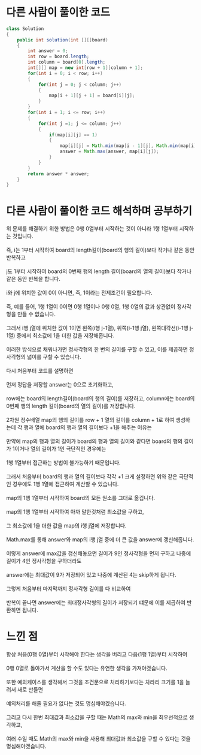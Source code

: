 # 다른 사람이 풀이한 코드
```java
class Solution
{
    public int solution(int [][]board)
    {
        int answer = 0;
        int row = board.length;
        int column = board[0].length;
        int[][] map = new int[row + 1][column + 1];
        for(int i = 0; i < row; i++)
        {
            for(int j = 0; j < column; j++)
            {
                map[i + 1][j + 1] = board[i][j];
            }
        }
        for(int i = 1; i <= row; i++)
        {
            for(int j =1; j <= column; j++)
            {
                if(map[i][j] == 1)
                {
                    map[i][j] = Math.min(map[i - 1][j], Math.min(map[i][j - 1], map[i - 1][j - 1])) + 1;
                    answer = Math.max(answer, map[i][j]);
                }
            }
        }
        return answer * answer;
    }
}
```

# 다른 사람이 풀이한 코드 해석하며 공부하기

위 문제를 해결하기 위한 방법은 0행 0열부터 시작하는 것이 아니라 1행 1열부터 시작하는 것입니다.<br><br>
즉, i는 1부터 시작하여 board의 length길이(board의 행의 길이)보다 작거나 같은 동안 반복하고<br><br>
j도 1부터 시작하여 board의 0번째 행의 length 길이(board의 열의 길이)보다 작거나 같은 동안 반복을 합니다.<br><br>
i와 j에 위치한 값이 0이 아니면, 즉, 1이라는 전제조건이 필요합니다.<br><br>
즉, 예를 들어, 1행 1열이 0이면 0행 1열이나 0행 0열, 1행 0열의 값과 상관없이 정사각형을 만들 수 없습니다.<br><br>
그래서 i행 j열에 위치한 값이 1이면 왼쪽(i행 j-1열), 위쪽(i-1행 j열), 왼쪽대각선(i-1행 j-1열) 중에서 최소값에 1을 더한 값을 저장해줍니다.<br><br>
이러한 방식으로 채워나가면 정사각형의 한 변의 길이를 구할 수 있고, 이를 제곱하면 정사각형의 넓이를 구할 수 있습니다.<br><br>
다시 처음부터 코드를 설명하면<br><br>
먼저 정답을 저장할 answer는 0으로 초기화하고,<br><br>
row에는 board의 length길이(board의 행의 길이)를 저장하고, column에는 board의 0번째 행의 length 길이(board의 열의 길이)를 저장합니다.<br><br>
2차원 정수배열 map의 행의 길이를 row + 1 열의 길이를 column + 1로 하여 생성하는데 각 행과 열에 board의 행과 열의 길이보다 +1을 해주는 이유는<br><br>
만약에 map의 행과 열의 길이가 board의 행과 열의 길이와 같다면 board의 행의 길이가 1이거나 열의 길이가 1인 극단적인 경우에는<br><br>
1행 1열부터 접근하는 방법이 불가능하기 때문입니다.<br><br>
그래서 처음부터 board의 행과 열의 길이보다 각각 +1 크게 설정하면 위와 같은 극단적인 경우에도 1행 1열에 접근하여 계산할 수 있습니다.<br><br>
map의 1행 1열부터 시작하여 board의 모든 원소를 그대로 옮깁니다.<br><br>
map의 1행 1열부터 시작하여 아까 말한것처럼 최소값을 구하고,<br><br>
그 최소값에 1을 더한 값을 map의 i행 j열에 저장합니다.<br><br>
Math.max를 통해 answer와 map의 i행 j열 중에 더 큰 값을 answer에 갱신해줍니다.<br><br>
이렇게 answer에 max값을 갱신해놓으면 길이가 9인 정사각형을 먼저 구하고 나중에 길이가 4인 정사각형을 구하더라도<br><br>
answer에는 최대값이 9가 저장되어 있고 나중에 계산된 4는 skip하게 됩니다.<br><br>
그렇게 처음부터 마지막까지 정사각형 길이를 다 비교하여<br><br>
반복이 끝나면 answer에는 최대정사각형의 길이가 저장되기 떄문에 이를 제곱하여 반환하면 됩니다.

# 느낀 점

항상 처음(0행 0열)부터 시작해야 한다는 생각을 버리고 다음(1행 1열)부터 시작하여<br><br>
0행 0열로 돌아가서 계산을 할 수도 있다는 유연한 생각을 가져야겠습니다.<br><br>
또한 예외케이스를 생각해서 그것을 조건문으로 처리하기보다는 차라리 크기를 1을 늘려서 새로 만들면<br><br>
예외처리를 해줄 필요가 없다는 것도 명심해야겠습니다.<br><br>
그리고 다시 한번 최대값과 최소값을 구할 때는 Math의 max와 min을 최우선적으로 생각하고,<br><br>
여러 수일 때도 Math의 max와 min을 사용해 최대값과 최소값을 구할 수 있다는 것을 명심해야겠습니다.
